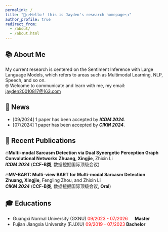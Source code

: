 ```yaml
---
permalink: /
title: "🤣👉Hello！ this is Jayden's research homepage👈"
author_profile: true
redirect_from: 
  - /about/
  - /about.html
---
```


## 📚 About Me
My current research is centered on the Sentiment Inference with Large Language Models, which refers to areas such as Multimodal Learning, NLP, Speech, and so on.</br>
🤓 Welcome to communicate and learn with me, my email: jayden20010817@163.com

## 📣 News
* [09/2024] 1 paper has been accepted by  _**ICDM 2024**_.
* [07/2024] 1 paper has been accepted by  _**CIKM 2024**_.


## 📝 Recent Publications
🔥**Multi-modal Sarcasm Detection via Dual Synergetic Perception Graph Convolutional Networks**
  **Zhuang, Xingjie**, Zhixin Li </br>
  _**ICDM 2024**_ (**CCF-B类**, 数据挖掘国际顶级会议)
  
🔥**MV-BART: Multi-view BART for Multi-modal Sarcasm Detection** </br>
  **Zhuang, Xingjie**, Fengling Zhou, and Zhixin Li </br>
   _**CIKM 2024**_ (**CCF-B类**, 数据挖掘国际顶级会议, **Oral**)

## 🎓 Educations
* Guangxi Normal University (GXNU) <font color='red'> 09/2023 - 07/2026 </font>　 **Master** 
* Fujian Jiangxia University (FJJXU) <font color='red'> 09/2019 - 07/2023 </font>  **Bachelor** 



